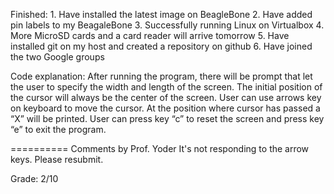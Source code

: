 Finished: 1. Have installed the latest image on BeagleBone
	  2. Have added pin labels to my BeagaleBone
	  3. Successfully running Linux on Virtualbox
	  4. More MicroSD cards and a card reader will arrive tomorrow
	  5. Have installed git on my host and created a repository on github
	  6. Have joined the two Google groups

Code explanation: After running the program, there will be prompt that let the user to specify the width and length of the screen. The initial position of the cursor will always be the center of the screen. User can use arrows key on keyboard to move the cursor. At the position where cursor has passed a “X” will be printed. User can press key “c” to reset the screen and press key “e” to exit the program.

==========
Comments by Prof. Yoder
It's not responding to the arrow keys.
Please resubmit.

Grade:  2/10
